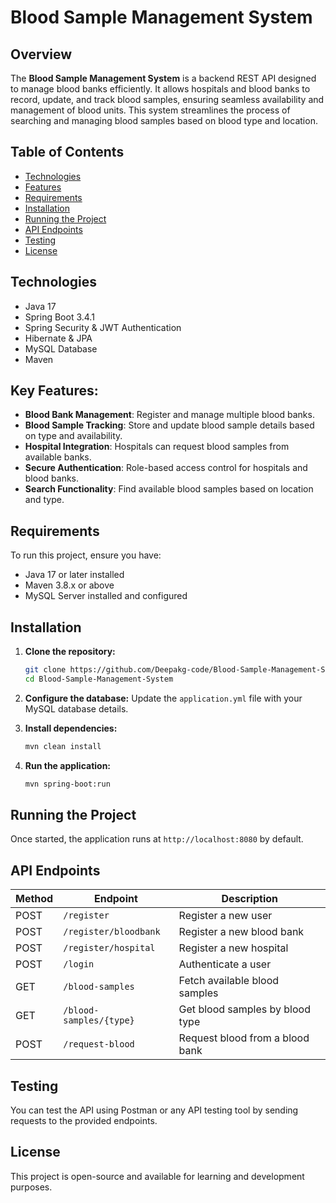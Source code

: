 # Blood Sample Management System

## Overview

The **Blood Sample Management System** is a backend REST API designed to manage blood banks efficiently. It allows hospitals and blood banks to record, update, and track blood samples, ensuring seamless availability and management of blood units. This system streamlines the process of searching and managing blood samples based on blood type and location.

## Table of Contents

- [Technologies](#technologies)
- [Features](#key-features)
- [Requirements](#requirements)
- [Installation](#installation)
- [Running the Project](#running-the-project)
- [API Endpoints](#api-endpoints)
- [Testing](#testing)
- [License](#license)

## Technologies

- Java 17
- Spring Boot 3.4.1
- Spring Security & JWT Authentication
- Hibernate & JPA
- MySQL Database
- Maven

## Key Features:
- **Blood Bank Management**: Register and manage multiple blood banks.
- **Blood Sample Tracking**: Store and update blood sample details based on type and availability.
- **Hospital Integration**: Hospitals can request blood samples from available banks.
- **Secure Authentication**: Role-based access control for hospitals and blood banks.
- **Search Functionality**: Find available blood samples based on location and type.

## Requirements

To run this project, ensure you have:
- Java 17 or later installed
- Maven 3.8.x or above
- MySQL Server installed and configured

## Installation

1. **Clone the repository:**
   ```bash
   git clone https://github.com/Deepakg-code/Blood-Sample-Management-System.git
   cd Blood-Sample-Management-System
   ```

2. **Configure the database:**
   Update the `application.yml` file with your MySQL database details.

3. **Install dependencies:**
   ```bash
   mvn clean install
   ```

4. **Run the application:**
   ```bash
   mvn spring-boot:run
   ```

## Running the Project

Once started, the application runs at `http://localhost:8080` by default.

## API Endpoints

| Method | Endpoint                    | Description                          |
|--------|-----------------------------|--------------------------------------|
| POST   | `/register`                 | Register a new user                  |
| POST   | `/register/bloodbank`       | Register a new blood bank            |
| POST   | `/register/hospital`        | Register a new hospital              |
| POST   | `/login`                    | Authenticate a user                  |
| GET    | `/blood-samples`            | Fetch available blood samples        |
| GET    | `/blood-samples/{type}`     | Get blood samples by blood type      |
| POST   | `/request-blood`            | Request blood from a blood bank      |

## Testing

You can test the API using Postman or any API testing tool by sending requests to the provided endpoints.

## License

This project is open-source and available for learning and development purposes.
